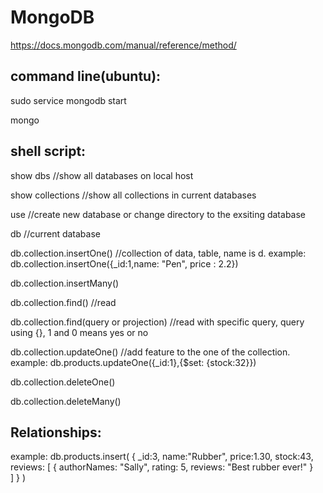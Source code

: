 # MongoDB
https://docs.mongodb.com/manual/reference/method/

command line(ubuntu): 
---------------------------
sudo service mongodb start

mongo

shell script:
---------------------------
show dbs //show all databases on local host

show collections //show all collections in current databases

use //create new database or change directory to the exsiting database

db //current database


db.collection.insertOne() //collection of data, table, name is d. example: db.collection.insertOne({_id:1,name: "Pen", price : 2.2})

db.collection.insertMany()

db.collection.find() //read

db.collection.find(query or projection) //read with specific query, query using {}, 1 and 0 means yes or no

db.collection.updateOne() //add feature to the one of the collection. example: db.products.updateOne({_id:1},{$set: {stock:32}})

db.collection.deleteOne()

db.collection.deleteMany()

Relationships:
---------------------------
example:
db.products.insert(
  {
  _id:3,
  name:"Rubber",
  price:1.30,
  stock:43,
  reviews: [
    {
      authorNames: "Sally",
      rating: 5,
      reviews: "Best rubber ever!"
    }  
  ]
  }
 )

